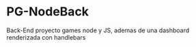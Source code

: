 # PG-NodeBack
Back-End proyecto games node y JS, ademas de una dashboard renderizada con handlebars
